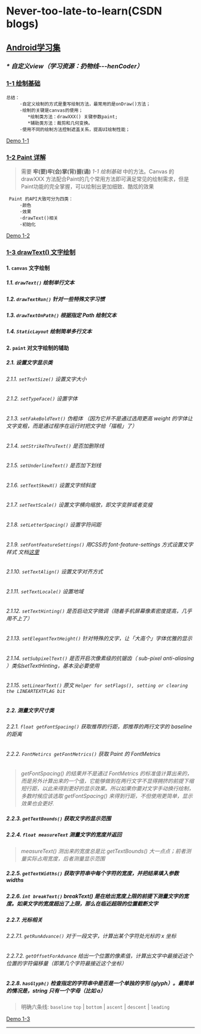 # Never-too-late-to-learn(CSDN blogs)
## [Android学习集](https://blog.csdn.net/xiaole0313/article/details/51714223 "如何自学Android, 教大家玩爆Android")

### _* 自定义view（学习资源：扔物线---henCoder）_
### [1-1 绘制基础](https://hencoder.com/ui-1-1/)

    总结：
         ·自定义绘制的方式是重写绘制方法，最常用的是onDraw()方法；
         ·绘制的关键是canvas的使用；
            *绘制类方法：drawXXX() 关键参数paint;
            *辅助类方法：裁剪和几何变换。
         ·使用不同的绘制方法控制遮盖关系，提高UI绘制性能；    
[Demo 1-1](https://github.com/yztcit/PracticeDraw1 "绘制基础")

### [1-2 Paint 详解](http://hencoder.com/ui-1-2/)

>  需要 **牢(要)牢(会)掌(背)握(诵)** _1-1 绘制基础_ 中的方法。Canvas 的 drawXXX 方法配合Paint的几个常用方法即可满足常见的绘制需求，但是Paint功能的完全掌握，可以绘制出更加细致、酷炫的效果

     Paint 的API大致可分为四类：
         ·颜色
         ·效果
         ·drawText()相关
         ·初始化
[Demo 1-2](https://github.com/yztcit/PracticeDraw2 "Paint 详解")

### [1-3 drawText() 文字绘制](https://hencoder.com/ui-1-3/)  

#### 1. `canvas` 文字绘制  
##### 1.1. `drawText()` 绘制单行文本  
##### 1.2. `drawTextRun()` 针对一些特殊文字习惯  
##### 1.3. `drawTextOnPath()` 根据指定 Path 绘制文本  
##### 1.4. `StaticLayout` 绘制简单多行文本  
#### 2. `paint` 对文字绘制的辅助  
##### 2.1. 设置文字显示类  
###### 2.1.1. `setTextSize()` 设置文字大小  
###### 2.1.2. `setTypeFace()` 设置字体  
###### 2.1.3. `setFakeBoldText()` 伪粗体 （因为它并不是通过选用更高 weight 的字体让文字变粗，而是通过程序在运行时把文字给「描粗」了）  
###### 2.1.4. `setStrikeThruText()` 是否加删除线  
###### 2.1.5. `setUnderlineText()` 是否加下划线  
###### 2.1.6. `setTextSkewX()` 设置文字倾斜度  
###### 2.1.7. `setTextScale()` 设置文字横向缩放，即文字变胖或者变瘦  
###### 2.1.8. `setLetterSpacing()` 设置字符间距  
###### 2.1.9. `setFontFeatureSettings()` 用CSS的 font-feature-settings 方式设置文字样式 文档[这里][font-feature-settings]  
###### 2.1.10. `setTextAlign()` 设置文字对齐方式  
###### 2.1.11. `setTextLocale()` 设置地域  
###### 2.1.12. `setTextHinting()` 是否启动文字微调（随着手机屏幕像素密度提高，几乎用不上了）  
###### 2.1.13. `setElegantTextHeight()` 针对特殊的文字，让「大高个」字体优雅的显示  
###### 2.1.14. `setSubpixelText()` 是否开启次像素级的抗锯齿（ sub-pixel anti-aliasing ）类似setTextHinting，基本没必要使用  
###### 2.1.15. `setLinearText()` 原文 `Helper for setFlags(), setting or clearing the LINEARTEXTFLAG bit`  
##### 2.2. 测量文字尺寸类  
###### 2.2.1. `float getFontSpacing()` 获取推荐的行距，即推荐的两行文字的 baseline 的距离  
###### 2.2.2. `FontMetircs getFontMetrics()` 获取 Paint 的 FontMetrics  
> _getFontSpacing() 的结果并不是通过 FontMetrics 的标准值计算出来的，而是另外计算出来的一个值，它能够做到在两行文字不显得拥挤的前提下缩短行距，以此来得到更好的显示效果。所以如果你要对文字手动换行绘制，多数时候应该选取 getFontSpacing() 来得到行距，不但使用更简单，显示效果也会更好._
##### 2.2.3. `getTextBounds()` 获取文字的显示范围  
##### 2.2.4. `float measureText` 测量文字的宽度并返回  
> _measureText() 测出来的宽度总是比 getTextBounds() 大一点点；前者测量实际占用宽度，后者测量显示范围_
##### 2.2.5. `getTextWidths()` 获取字符串中每个字符的宽度，并把结果填入参数 widths  
##### 2.2.6. `int breakText()` breakText() 是在给出宽度上限的前提下测量文字的宽度。如果文字的宽度超出了上限，那么在临近超限的位置截断文字  
##### 2.2.7. 光标相关  
###### 2.2.7.1. `getRunAdvance()` 对于一段文字，计算出某个字符处光标的 x 坐标  
###### 2.2.7.2. `getOffsetForAdvance` 给出一个位置的像素值，计算出文字中最接近这个位置的字符偏移量（即第几个字符最接近这个坐标）  
##### 2.2.8. `hasGlyph()` 检查指定的字符串中是否是一个单独的字形 (glyph）。最简单的情况是，string 只有一个字母（比如  a）  

> 明确六条线: `baseline`   `top` | `bottom` | `ascent` | `descent` | `leading`  
   
[Demo 1-3](https://github.com/yztcit/PracticeDraw3 "文字绘制")

-------------
[font-feature-settings]:https://www.w3.org/TR/css-fonts-3/#font-feature-settings-prop "CSS 文字样式"
